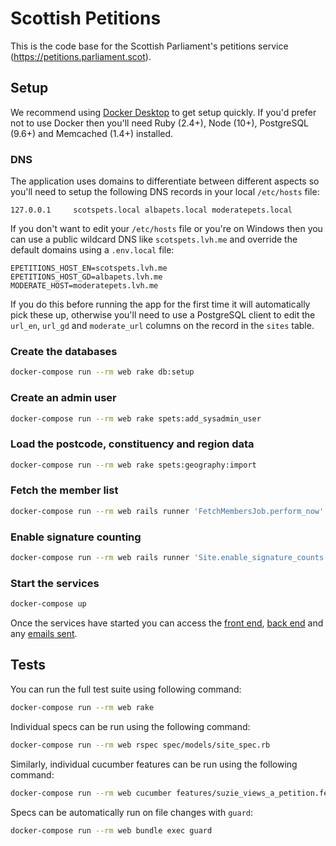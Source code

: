 # Scottish Petitions

This is the code base for the Scottish Parliament's petitions service (https://petitions.parliament.scot).

## Setup

We recommend using [Docker Desktop][1] to get setup quickly. If you'd prefer not to use Docker then you'll need Ruby (2.4+), Node (10+), PostgreSQL (9.6+) and Memcached (1.4+) installed.

### DNS

The application uses domains to differentiate between different aspects so you'll need to setup the following DNS records in your local `/etc/hosts` file:

```
127.0.0.1     scotspets.local albapets.local moderatepets.local
```

If you don't want to edit your `/etc/hosts` file or you're on Windows then you can use a public wildcard DNS like `scotspets.lvh.me` and override the default domains using a `.env.local` file:

```
EPETITIONS_HOST_EN=scotspets.lvh.me
EPETITIONS_HOST_GD=albapets.lvh.me
MODERATE_HOST=moderatepets.lvh.me
```

If you do this before running the app for the first time it will automatically pick these up, otherwise you'll need to use a PostgreSQL client to edit the `url_en`, `url_gd` and `moderate_url` columns on the record in the `sites` table.

### Create the databases

```sh
docker-compose run --rm web rake db:setup
```

### Create an admin user

```sh
docker-compose run --rm web rake spets:add_sysadmin_user
```

### Load the postcode, constituency and region data

```sh
docker-compose run --rm web rake spets:geography:import
```

### Fetch the member list

```sh
docker-compose run --rm web rails runner 'FetchMembersJob.perform_now'
```

### Enable signature counting

```sh
docker-compose run --rm web rails runner 'Site.enable_signature_counts!(interval: 10)'
```

### Start the services

```sh
docker-compose up
```

Once the services have started you can access the [front end][2], [back end][3] and any [emails sent][4].

## Tests

You can run the full test suite using following command:

```sh
docker-compose run --rm web rake
```

Individual specs can be run using the following command:

```sh
docker-compose run --rm web rspec spec/models/site_spec.rb
```

Similarly, individual cucumber features can be run using the following command:

```sh
docker-compose run --rm web cucumber features/suzie_views_a_petition.feature
```

Specs can be automatically run on file changes with `guard`:

```sh
docker-compose run --rm web bundle exec guard
```

[1]: https://www.docker.com/products/docker-desktop
[2]: http://localhost:3000/
[3]: http://localhost:3000/admin
[4]: http://localhost:1080/

